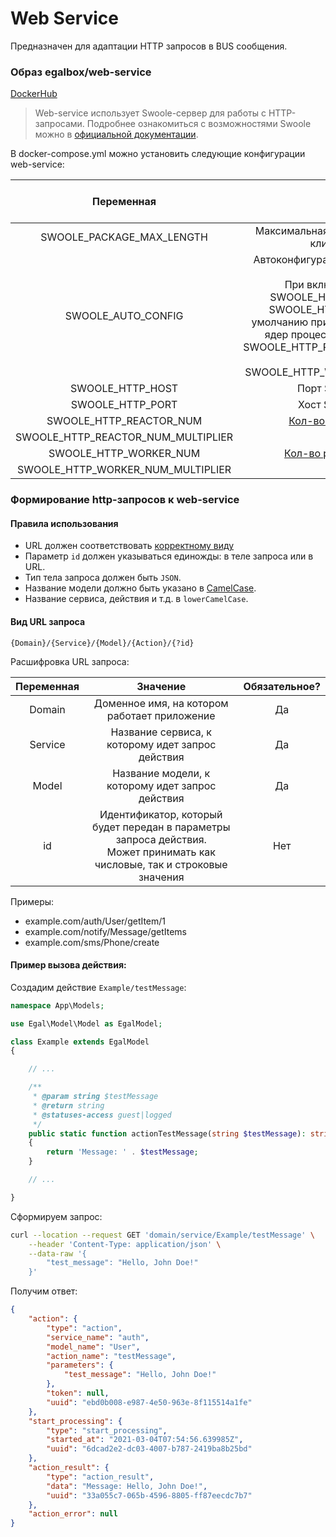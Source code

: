 # Web Service

Предназначен для адаптации HTTP запросов в BUS сообщения.

### Образ egalbox/web-service

[DockerHub](https://hub.docker.com/r/egalbox/web-service)

> Web-service использует Swoole-сервер для работы с HTTP-запросами. 
> Подробнее ознакомиться с возможностями Swoole можно в [официальной документации](https://www.swoole.co.uk/docs/).

В docker-compose.yml можно установить следующие конфигурации web-service:

|             Переменная             |                                                                                                                                 Описание                                                                                                                                  | Значение по умолчанию |
|:----------------------------------:|:-------------------------------------------------------------------------------------------------------------------------------------------------------------------------------------------------------------------------------------------------------------------------:|:---------------------:|
|     SWOOLE_PACKAGE_MAX_LENGTH      |                                                                                                           Максимальная длина пакета данных от клиента в байтах                                                                                                            |    5 * 1024 * 1024    |
|         SWOOLE_AUTO_CONFIG         | Автоконфигурация параметров swoole-сервера. <br/> При включении параметры SWOOLE_HTTP_REACTOR_NUM и SWOOLE_HTTP_WORKER_NUM по умолчанию приравниваются количеству ядер процессора, умноженному на SWOOLE_HTTP_REACTOR_NUM_MULTIPLIER и  SWOOLE_HTTP_WORKER_NUM_MULTIPLIER |         false         |
|          SWOOLE_HTTP_HOST          |                                                                                                                            Порт Swoole-сервера                                                                                                                            |       '0.0.0.0'       |
|          SWOOLE_HTTP_PORT          |                                                                                                                            Хост Swoole-сервера                                                                                                                            |         8080          |
|      SWOOLE_HTTP_REACTOR_NUM       |                                                                                 [Кол-во потоков реактора](https://www.swoole.co.uk/docs/modules/swoole-server/configuration#reactor_num)                                                                                  |           1           |
| SWOOLE_HTTP_REACTOR_NUM_MULTIPLIER |                                                                                                                                                                                                                                                                           |           1           |
|       SWOOLE_HTTP_WORKER_NUM       |                                                                                 [Кол-во рабочих процессов](https://www.swoole.co.uk/docs/modules/swoole-server/configuration#worker_num)                                                                                  |           1           |
| SWOOLE_HTTP_WORKER_NUM_MULTIPLIER  |                                                                                                                                                                                                                                                                           |           1           |

### Формирование http-запросов к web-service

#### Правила использования

* URL должен соответствовать [корректному виду](#Вид-url-запроса)
* Параметр `id` должен указываться единожды: в теле запроса или в URL.
* Тип тела запроса должен быть `JSON`.
* Название модели должно быть указано в
  [CamelCase](https://ru.wikipedia.org/wiki/CamelCase).
* Название сервиса, действия и т.д. в `lowerCamelCase`.


#### Вид URL запроса

```
{Domain}/{Service}/{Model}/{Action}/{?id}
```

Расшифровка URL запроса:

| Переменная |                                                           Значение                                                           | Обязательное? |
|:----------:|:----------------------------------------------------------------------------------------------------------------------------:|:-------------:|
|   Domain   |                                         Доменное имя, на котором работает приложение                                         |      Да       |
|  Service   |                                      Название сервиса, к которому идет запрос действия                                       |      Да       |
|   Model    |                                       Название модели, к которому идет запрос действия                                       |      Да       |
|     id     | Идентификатор, который будет передан в параметры запроса действия.<br>Может принимать как числовые, так и строковые значения |      Нет      |

Примеры:
* example.com/auth/User/getItem/1
* example.com/notify/Message/getItems
* example.com/sms/Phone/create


#### Пример вызова действия:

Создадим действие `Example/testMessage`:

```php
namespace App\Models;

use Egal\Model\Model as EgalModel;

class Example extends EgalModel
{

    // ...

    /**
     * @param string $testMessage
     * @return string
     * @statuses-access guest|logged
     */
    public static function actionTestMessage(string $testMessage): string
    {
        return 'Message: ' . $testMessage;
    }

    // ...

}
```

Сформируем запрос:

```bash
curl --location --request GET 'domain/service/Example/testMessage' \
    --header 'Content-Type: application/json' \
    --data-raw '{
        "test_message": "Hello, John Doe!"
    }'
```

Получим ответ:

```json
{
    "action": {
        "type": "action",
        "service_name": "auth",
        "model_name": "User",
        "action_name": "testMessage",
        "parameters": {
            "test_message": "Hello, John Doe!"
        },
        "token": null,
        "uuid": "ebd0b008-e987-4e50-963e-8f115514a1fe"
    },
    "start_processing": {
        "type": "start_processing",
        "started_at": "2021-03-04T07:54:56.639985Z",
        "uuid": "6dcad2e2-dc03-4007-b787-2419ba8b25bd"
    },
    "action_result": {
        "type": "action_result",
        "data": "Message: Hello, John Doe!",
        "uuid": "33a055c7-065b-4596-8805-ff87eecdc7b7"
    },
    "action_error": null
}
```

